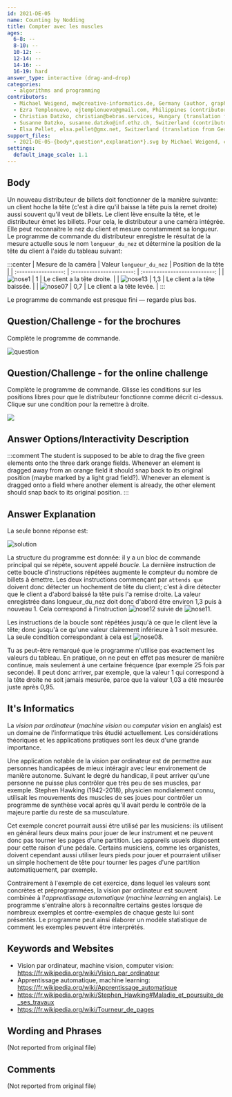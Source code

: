 ```yaml
---
id: 2021-DE-05
name: Counting by Nodding
title: Compter avec les muscles
ages:
  6-8: --
  8-10: --
  10-12: --
  12-14: --
  14-16: --
  16-19: hard
answer_type: interactive (drag-and-drop)
categories:
  - algorithms and programming
contributors:
  - Michael Weigend, mw@creative-informatics.de, Germany (author, graphics)
  - Ezra Templonuevo, ejtemplonuevo@gmail.com, Philippines (contributor, graphics)
  - Christian Datzko, christian@bebras.services, Hungary (translation from English into German, graphics)
  - Susanne Datzko, susanne.datzko@inf.ethz.ch, Switzerland (contributor, graphics)
  - Elsa Pellet, elsa.pellet@gmx.net, Switzerland (translation from German into French)
support_files:
  - 2021-DE-05-{body*,question*,explanation*}.svg by Michael Weigend, changed by Ezra Templonuevo, then by Susanne Datzko and Christian Datzko
settings:
  default_image_scale: 1.1
---
```



## Body

Un nouveau distributeur de billets doit fonctionner de la manière suivante:
un client hoche la tête (c'est à dire qu'il baisse la tête puis la remet droite) aussi souvent qu'il veut de billets. Le client lève ensuite la tête, et le distributeur émet les billets.
Pour cela, le distributeur a une caméra intégrée. Elle peut reconnaître le nez du client et mesure constamment sa longueur. Le programme de commande du distributeur enregistre le résultat de la mesure actuelle sous le nom `longueur_du_nez` et détermine la position de la tête du client à l'aide du tableau suivant:

:::center
| Mesure de la caméra | Valeur `longueur_du_nez` |     Position de la tête      |
| :-----------------: | :----------------------: | :--------------------------: |
|      ![nose1]       |            1             | Le client a la tête droite.  |
|      ![nose13]      |           1,3            | Le client a la tête baissée. |
|      ![nose07]      |           0,7            |  Le client a la tête levée.  |
:::

[nose1]: graphics/2021-DE-05-body01.svg "longueur du nez 1 (70px)"
[nose13]: graphics/2021-DE-05-body02.svg "longueur du nez 1.3 (70px)"
[nose07]: graphics/2021-DE-05-body03.svg "longueur du nez 0.7 (70px)"

Le programme de commande est presque fini — regarde plus bas.


## Question/Challenge - for the brochures

Complète le programme de commande.

![](graphics/fra/2021-DE-05-question-fra-compatible.svg "question")
<!--fixe compteur à 0-->
<!--répète tant que-->
<!--attends que-->
<!--attends que-->
<!--ajoute 1 à compteur--> 
<!--émets compteur billets-->
<!--longueur_du_nez ... -->


## Question/Challenge - for the online challenge

Complète le programme de commande. Glisse les conditions sur les positions libres pour que le distributeur fonctionne comme décrit ci-dessus. Clique sur une condition pour la remettre à droite.

![](interactivity/fra/2021-DE-05-question-interactive-fra.svg)


## Answer Options/Interactivity Description

<!-- empty -->

:::comment
The student is supposed to be able to drag the five green elements onto the three dark orange fields. Whenever an element is dragged away from an orange field it should snap back to its original position (maybe marked by a light grad field?). Whenever an element is dragged onto a field where another element is already, the other element should snap back to its original position.
:::


## Answer Explanation

La seule bonne réponse est:

![](graphics/fra/2021-DE-05-explanation-fra-compatible.svg "solution")

La structure du programme est donnée: il y a un bloc de commande principal qui se répète, souvent appelé _boucle_. La dernière instruction de cette boucle d'instructions répétées augmente le compteur du nombre de billets à émettre. Les deux instructions commençant par `attends que` doivent donc détecter un hochement de tête du client; c'est à dire détecter que le client a d'abord baissé la tête puis l'a remise droite. La valeur enregistrée dans longueur_du_nez doit donc d'abord être environ 1,3 puis à nouveau 1. Cela correspond à l'instruction ![nose12] suivie de ![nose11].

Les instructions de la boucle sont répétées jusqu'à ce que le client lève la tête; donc jusqu'à ce qu'une valeur clairement inférieure à 1 soit mesurée. La seule condition correspondant à cela est ![nose08].

Tu as peut-être remarqué que le programme n'utilise pas exactement les valeurs du tableau. En pratique, on ne peut en effet pas mesurer de manière continue, mais seulement à une certaine fréquence (par exemple 25 fois par seconde). Il peut donc arriver, par exemple, que la valeur 1 qui correspond à la tête droite ne soit jamais mesurée, parce que la valeur 1,03 a été mesurée juste après 0,95.


[nose08]: graphics/fra/2021-DE-05-explanation-fra-nose08.svg "longueur_du_nez > 0,8"
[nose11]: graphics/fra/2021-DE-05-explanation-fra-nose11.svg "longueur_du_nez < 1,1"
[nose12]: graphics/fra/2021-DE-05-explanation-fra-nose12.svg "longueur_du_nez > 1,2"


## It's Informatics

La _vision par ordinateur_ (_machine vision_ ou _computer vision_ en anglais) est un domaine de l'informatique très étudié actuellement. Les considérations théoriques et les applications pratiques sont les deux d'une grande importance.

Une application notable de la vision par ordinateur est de permettre aux personnes handicapées de mieux intéragir avec leur environement de manière autonome. Suivant le degré du handicap, il peut arriver qu'une personne ne puisse plus contrôler que très peu de ses muscles, par exemple. Stephen Hawking (1942-2018), physicien mondialement connu, utilisait les mouvements des muscles de ses joues pour contrôler un programme de synthèse vocal après qu'il avait perdu le contrôle de la majeure partie du reste de sa musculature.

Cet exemple concret pourrait aussi être utilisé par les musiciens: ils utilisent en général leurs deux mains pour jouer de leur instrument et ne peuvent donc pas tourner les pages d'une partition. Les appareils usuels disposent pour cette raison d'une pédale. Certains musiciens, comme les organistes, doivent cependant aussi utiliser leurs pieds pour jouer et pourraient utiliser un simple hochement de tête pour tourner les pages d'une partition automatiquement, par exemple.

Contrairement à l'exemple de cet exercice, dans lequel les valeurs sont concrètes et préprogrammées, la vision par ordinateur est souvent combinée à l'_apprentissage automatique_ (_machine learning_ en anglais). Le programme s'entraîne alors à reconnaître certains gestes lorsque de nombreux exemples et contre-exemples de chaque geste lui sont présentés. Le programme peut ainsi élaborer un modèle statistique de comment les exemples peuvent être interprétés.


## Keywords and Websites

 - Vision par ordinateur, machine vision, computer vision: https://fr.wikipedia.org/wiki/Vision_par_ordinateur
 - Apprentissage automatique, machine learning: https://fr.wikipedia.org/wiki/Apprentissage_automatique
 - https://fr.wikipedia.org/wiki/Stephen_Hawking#Maladie_et_poursuite_de_ses_travaux
 - https://fr.wikipedia.org/wiki/Tourneur_de_pages


## Wording and Phrases

(Not reported from original file)


## Comments

(Not reported from original file)
